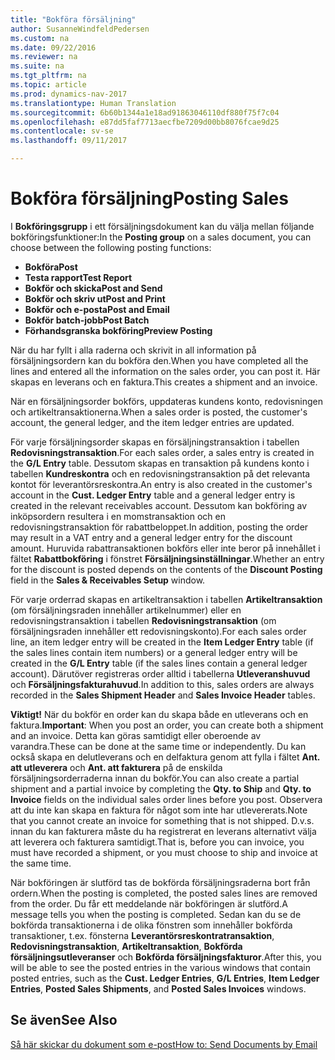 ```yaml
---
title: "Bokföra försäljning"
author: SusanneWindfeldPedersen
ms.custom: na
ms.date: 09/22/2016
ms.reviewer: na
ms.suite: na
ms.tgt_pltfrm: na
ms.topic: article
ms.prod: dynamics-nav-2017
ms.translationtype: Human Translation
ms.sourcegitcommit: 6b60b1344a1e18ad91863046110df880f75f7c04
ms.openlocfilehash: e87dd5faf7713aecfbe7209d00bb8076fcae9d25
ms.contentlocale: sv-se
ms.lasthandoff: 09/11/2017

---
```


# <a name="posting-sales"></a><span data-ttu-id="76cca-102">Bokföra försäljning</span><span class="sxs-lookup"><span data-stu-id="76cca-102">Posting Sales</span></span>
<span data-ttu-id="76cca-103">I **Bokföringsgrupp** i ett försäljningsdokument kan du välja mellan följande bokföringsfunktioner:</span><span class="sxs-lookup"><span data-stu-id="76cca-103">In the **Posting group** on a sales document, you can choose between the following posting functions:</span></span>

- <span data-ttu-id="76cca-104">**Bokföra**</span><span class="sxs-lookup"><span data-stu-id="76cca-104">**Post**</span></span>
- <span data-ttu-id="76cca-105">**Testa rapport**</span><span class="sxs-lookup"><span data-stu-id="76cca-105">**Test Report**</span></span>
- <span data-ttu-id="76cca-106">**Bokför och skicka**</span><span class="sxs-lookup"><span data-stu-id="76cca-106">**Post and Send**</span></span>
- <span data-ttu-id="76cca-107">**Bokför och skriv ut**</span><span class="sxs-lookup"><span data-stu-id="76cca-107">**Post and Print**</span></span>
- <span data-ttu-id="76cca-108">**Bokför och e-posta**</span><span class="sxs-lookup"><span data-stu-id="76cca-108">**Post and Email**</span></span>
- <span data-ttu-id="76cca-109">**Bokför batch-jobb**</span><span class="sxs-lookup"><span data-stu-id="76cca-109">**Post Batch**</span></span>
- <span data-ttu-id="76cca-110">**Förhandsgranska bokföring**</span><span class="sxs-lookup"><span data-stu-id="76cca-110">**Preview Posting**</span></span>

<span data-ttu-id="76cca-111">När du har fyllt i alla raderna och skrivit in all information på försäljningsordern kan du bokföra den.</span><span class="sxs-lookup"><span data-stu-id="76cca-111">When you have completed all the lines and entered all the information on the sales order, you can post it.</span></span> <span data-ttu-id="76cca-112">Här skapas en leverans och en faktura.</span><span class="sxs-lookup"><span data-stu-id="76cca-112">This creates a shipment and an invoice.</span></span>

<span data-ttu-id="76cca-113">När en försäljningsorder bokförs, uppdateras kundens konto, redovisningen och artikeltransaktionerna.</span><span class="sxs-lookup"><span data-stu-id="76cca-113">When a sales order is posted, the customer's account, the general ledger, and the item ledger entries are updated.</span></span>

<span data-ttu-id="76cca-114">För varje försäljningsorder skapas en försäljningstransaktion i tabellen **Redovisningstransaktion**.</span><span class="sxs-lookup"><span data-stu-id="76cca-114">For each sales order, a sales entry is created in the **G/L Entry** table.</span></span> <span data-ttu-id="76cca-115">Dessutom skapas en transaktion på kundens konto i tabellen **Kundreskontra** och en redovisningstransaktion på det relevanta kontot för leverantörsreskontra.</span><span class="sxs-lookup"><span data-stu-id="76cca-115">An entry is also created in the customer's account in the **Cust. Ledger Entry** table and a general ledger entry is created in the relevant receivables account.</span></span> <span data-ttu-id="76cca-116">Dessutom kan bokföring av inköpsordern resultera i en momstransaktion och en redovisningstransaktion för rabattbeloppet.</span><span class="sxs-lookup"><span data-stu-id="76cca-116">In addition, posting the order may result in a VAT entry and a general ledger entry for the discount amount.</span></span> <span data-ttu-id="76cca-117">Huruvida rabattransaktionen bokförs eller inte beror på innehållet i fältet **Rabattbokföring** i fönstret **Försäljningsinställningar**.</span><span class="sxs-lookup"><span data-stu-id="76cca-117">Whether an entry for the discount is posted depends on the contents of the **Discount Posting** field in the **Sales & Receivables Setup** window.</span></span>

<span data-ttu-id="76cca-118">För varje orderrad skapas en artikeltransaktion i tabellen **Artikeltransaktion** (om försäljningsraden innehåller artikelnummer) eller en redovisningstransaktion i tabellen **Redovisningstransaktion** (om försäljningsraden innehåller ett redovisningskonto).</span><span class="sxs-lookup"><span data-stu-id="76cca-118">For each sales order line, an item ledger entry will be created in the **Item Ledger Entry** table (if the sales lines contain item numbers) or a general ledger entry will be created in the **G/L Entry** table (if the sales lines contain a general ledger account).</span></span> <span data-ttu-id="76cca-119">Därutöver registreras order alltid i tabellerna **Utleveranshuvud** och **Försäljningsfakturahuvud**.</span><span class="sxs-lookup"><span data-stu-id="76cca-119">In addition to this, sales orders are always recorded in the **Sales Shipment Header** and **Sales Invoice Header** tables.</span></span>

<span data-ttu-id="76cca-120">**Viktigt!** När du bokför en order kan du skapa både en utleverans och en faktura.</span><span class="sxs-lookup"><span data-stu-id="76cca-120">**Important**: When you post an order, you can create both a shipment and an invoice.</span></span> <span data-ttu-id="76cca-121">Detta kan göras samtidigt eller oberoende av varandra.</span><span class="sxs-lookup"><span data-stu-id="76cca-121">These can be done at the same time or independently.</span></span> <span data-ttu-id="76cca-122">Du kan också skapa en delutleverans och en delfaktura genom att fylla i fältet **Ant. att utleverera** och **Ant. att fakturera** på de enskilda försäljningsorderraderna innan du bokför.</span><span class="sxs-lookup"><span data-stu-id="76cca-122">You can also create a partial shipment and a partial invoice by completing the **Qty. to Ship** and **Qty. to Invoice** fields on the individual sales order lines before you post.</span></span> <span data-ttu-id="76cca-123">Observera att du inte kan skapa en faktura för något som inte har utlevererats.</span><span class="sxs-lookup"><span data-stu-id="76cca-123">Note that you cannot create an invoice for something that is not shipped.</span></span> <span data-ttu-id="76cca-124">D.v.s. innan du kan fakturera måste du ha registrerat en leverans alternativt välja att leverera och fakturera samtidigt.</span><span class="sxs-lookup"><span data-stu-id="76cca-124">That is, before you can invoice, you must have recorded a shipment, or you must choose to ship and invoice at the same time.</span></span> 

<span data-ttu-id="76cca-125">När bokföringen är slutförd tas de bokförda försäljningsraderna bort från ordern.</span><span class="sxs-lookup"><span data-stu-id="76cca-125">When the posting is completed, the posted sales lines are removed from the order.</span></span> <span data-ttu-id="76cca-126">Du får ett meddelande när bokföringen är slutförd.</span><span class="sxs-lookup"><span data-stu-id="76cca-126">A message tells you when the posting is completed.</span></span> <span data-ttu-id="76cca-127">Sedan kan du se de bokförda transaktionerna i de olika fönstren som innehåller bokförda transaktioner, t.ex. fönsterna **Leverantörsreskontratransaktion**, **Redovisningstransaktion**, **Artikeltransaktion**, **Bokförda försäljningsutleveranser** och **Bokförda försäljningsfakturor**.</span><span class="sxs-lookup"><span data-stu-id="76cca-127">After this, you will be able to see the posted entries in the various windows that contain posted entries, such as the **Cust. Ledger Entries**, **G/L Entries**, **Item Ledger Entries**, **Posted Sales Shipments**, and **Posted Sales Invoices** windows.</span></span>

## <a name="see-also"></a><span data-ttu-id="76cca-128">Se även</span><span class="sxs-lookup"><span data-stu-id="76cca-128">See Also</span></span>
[<span data-ttu-id="76cca-129">Så här skickar du dokument som e-post</span><span class="sxs-lookup"><span data-stu-id="76cca-129">How to: Send Documents by Email</span></span>](ui-how-send-documents-email.md)


